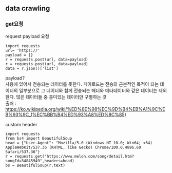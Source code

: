 ## data crawling

### get요청  
request payload 요청
```
import requests
url= 'https://'
payload = {}
r = requests.post(url, data=payload)
r = requests.post(url, data=payload)
data = r.json()['list']
```

payload?  
사용에 있어서 전송되는 데이터를 뜻한다. 페이로드는 전송의 근본적인 목적이 되는 데이터의 일부분으로 그 데이터와 함께 전송되는 헤더와 메타데이터와 같은 데이터는 제외한다. 많은 데이터들 중 흥미있는 데이터만 구별하는 것  
출처 : https://ko.wikipedia.org/wiki/%ED%8E%98%EC%9D%B4%EB%A1%9C%EB%93%9C_(%EC%BB%B4%ED%93%A8%ED%8C%85)

custom header
```
import requests
from bs4 import BeautifulSoup
head = {"User-Agent": "Mozilla/5.0 (Windows NT 10.0; Win64; x64) AppleWebKit/537.36 (KHTML, like Gecko) Chrome/100.0.4896.60 Safari/537.36"}
r = requests.get("https://www.melon.com/song/detail.htm?songId=34845949",headers=head)
bs = BeautifulSoup(r.text)
```
